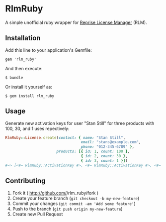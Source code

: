 # RlmRuby

A simple unofficial ruby wrapper for [Reprise License Manager](http://www.reprisesoftware.com/index.php]) (RLM).

## Installation

Add this line to your application's Gemfile:

    gem 'rlm_ruby'

And then execute:

    $ bundle

Or install it yourself as:

    $ gem install rlm_ruby

## Usage

Generate new activation keys for user "Stan Still" for three products with 100, 30, and 1 uses repectively:
```ruby
RlmRuby::License.create(contact: { name: "Stan Still",
                                  email: "stans@example.com",
                                  phone: "012-345-6789" },
                       products: [{ id: 1, count: 100 },
                                  { id: 2, count: 30 },
                                  { id: 3, count: 1 }])
#=> [<#= RlmRuby::ActivationKey #>, <#= RlmRuby::ActivationKey #>, <#= RlmRuby::ActivationKey #>]
```

## Contributing

1. Fork it ( http://github.com/<my-github-username>/rlm_ruby/fork )
2. Create your feature branch (`git checkout -b my-new-feature`)
3. Commit your changes (`git commit -am 'Add some feature'`)
4. Push to the branch (`git push origin my-new-feature`)
5. Create new Pull Request
